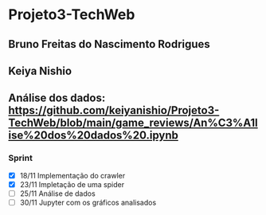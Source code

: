 # Projeto3-TechWeb
## Bruno Freitas do Nascimento Rodrigues
## Keiya Nishio
## Análise dos dados: https://github.com/keiyanishio/Projeto3-TechWeb/blob/main/game_reviews/An%C3%A1lise%20dos%20dados%20.ipynb
### Sprint
- [x] 18/11 Implementação do crawler
- [x] 23/11 Impletação de uma spider 
- [ ] 25/11 Análise de dados
- [ ] 30/11 Jupyter com os gráficos analisados 
